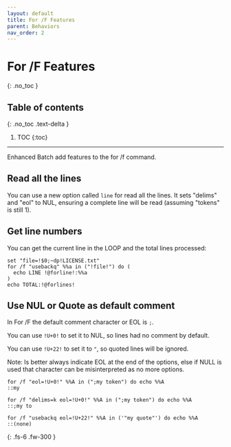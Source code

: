 ```yaml
---
layout: default
title: For /F Features
parent: Behaviors
nav_order: 2
---
```


# For /F Features
{: .no_toc }

## Table of contents
{: .no_toc .text-delta }

1. TOC
{:toc}

---

Enhanced Batch add features to the for /f command.

## Read all the lines
You can use a new option called `line` for read all the lines.
It sets "delims" and "eol" to NUL, ensuring a complete line will be read (assuming "tokens" is still 1).

## Get line numbers
You can get the current line in the LOOP and the total lines processed:
```
set "file=!$0;~dp!LICENSE.txt"
for /f "usebackq" %%a in ("!file!") do (
  echo LINE !@forline!:%%a
)
echo TOTAL:!@forlines!
```

## Use NUL or Quote as default comment
In For /F the default comment character or EOL is `;`.

You can use `!U+0!` to set it to NUL, so lines had no comment by default.

You can use `!U+22!` to set it to `"`, so quoted lines will be ignored.

Note: Is better always indicate EOL at the end of the options, else if NULL is used that character can be misinterpreted as no more options.

```
for /f "eol=!U+0!" %%A in (";my token") do echo %%A
::my

for /f "delims=k eol=!U+0!" %%A in (";my token") do echo %%A
::;my to

for /f "usebackq eol=!U+22!" %%A in ('"my quote"') do echo %%A
::(none)

```

{: .fs-6 .fw-300 }
